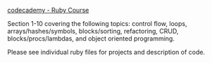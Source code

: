 [codecademy - Ruby Course](https://www.codecademy.com/learn/learn-ruby)

Section 1-10 covering the following topics: control flow, loops, arrays/hashes/symbols, blocks/sorting, refactoring, CRUD, blocks/procs/lambdas,  and object oriented programming.

Please see individual ruby files for projects and description of code.
